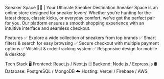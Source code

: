 Sneaker Space 🚀👟 | Your Ultimate Sneaker Destination
Sneaker Space is an online store designed for sneaker lovers! Whether you're hunting for the latest drops, classic kicks, or everyday comfort, we've got the perfect pair for you. Our platform ensures a smooth shopping experience with an intuitive interface and seamless checkout.

Features
✅ Explore a wide collection of sneakers from top brands
✅ Smart filters & search for easy browsing
✅ Secure checkout with multiple payment options
✅ Wishlist & order tracking system
✅ Responsive design for mobile & desktop

Tech Stack
🖥️ Frontend: React.js / Next.js
🗄️ Backend: Node.js / Express.js
🛢️ Database: PostgreSQL / MongoDB
☁️ Hosting: Vercel / Firebase / AWS

